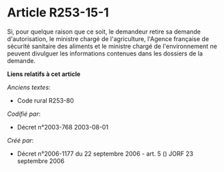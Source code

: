 # Article R253-15-1

Si, pour quelque raison que ce soit, le demandeur retire sa demande d'autorisation, le ministre chargé de l'agriculture,
l'Agence française de sécurité sanitaire des aliments et le ministre chargé de l'environnement ne peuvent divulguer les
informations contenues dans les dossiers de la demande.

**Liens relatifs à cet article**

_Anciens textes_:

  - Code rural R253-80

_Codifié par_:

  - Décret n°2003-768 2003-08-01

_Créé par_:

  - Décret n°2006-1177 du 22 septembre 2006 - art. 5 () JORF 23 septembre 2006

